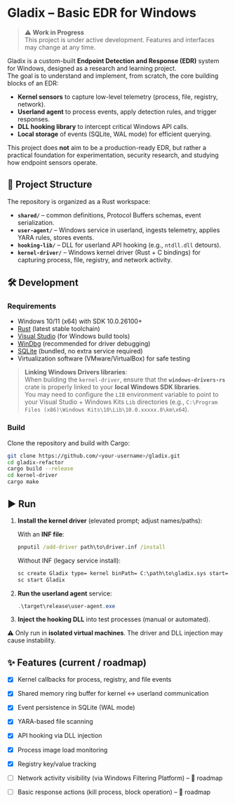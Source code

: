 
# Gladix – Basic EDR for Windows

> ⚠️ **Work in Progress**  
> This project is under active development. Features and interfaces may change at any time.

Gladix is a custom-built **Endpoint Detection and Response (EDR)** system for Windows, designed as a research and learning project.  
The goal is to understand and implement, from scratch, the core building blocks of an EDR:

- **Kernel sensors** to capture low-level telemetry (process, file, registry, network).
- **Userland agent** to process events, apply detection rules, and trigger responses.
- **DLL hooking library** to intercept critical Windows API calls.
- **Local storage** of events (SQLite, WAL mode) for efficient querying.

This project does **not** aim to be a production-ready EDR, but rather a practical foundation for experimentation, security research, and studying how endpoint sensors operate.


## 📂 Project Structure

The repository is organized as a Rust workspace:

- **`shared/`** – common definitions, Protocol Buffers schemas, event serialization.
- **`user-agent/`** – Windows service in userland, ingests telemetry, applies YARA rules, stores events.
- **`hooking-lib/`** – DLL for userland API hooking (e.g., `ntdll.dll` detours).
- **`kernel-driver/`** – Windows kernel driver (Rust + C bindings) for capturing process, file, registry, and network activity.


## 🛠️ Development

### Requirements
- Windows 10/11 (x64) with SDK 10.0.26100+
- [Rust](https://www.rust-lang.org/) (latest stable toolchain)
- [Visual Studio](https://visualstudio.microsoft.com/) (for Windows build tools)
- [WinDbg](https://learn.microsoft.com/en-us/windows-hardware/drivers/debugger/) (recommended for driver debugging)
- [SQLite](https://www.sqlite.org/) (bundled, no extra service required)
- Virtualization software (VMware/VirtualBox) for safe testing

> **Linking Windows Drivers libraries**:  
> When building the `kernel-driver`, ensure that the **`windows-drivers-rs`** crate is properly linked to your **local Windows SDK libraries**.  
> You may need to configure the `LIB` environment variable to point to your Visual Studio + Windows Kits `Lib` directories (e.g., `C:\Program Files (x86)\Windows Kits\10\Lib\10.0.xxxxx.0\km\x64`).


### Build
Clone the repository and build with Cargo:

```bash
git clone https://github.com/<your-username>/gladix.git
cd gladix-refactor
cargo build --release
cd kernel-driver
cargo make
```

## ▶️ Run

1. **Install the kernel driver** (elevated prompt; adjust names/paths):

   With an **INF file**:
   ```cmd
   pnputil /add-driver path\to\driver.inf /install
   ```
   Without INF (legacy service install):
   ```cmd
   sc create Gladix type= kernel binPath= C:\path\to\gladix.sys start= demand
   sc start Gladix
   ```
2. **Run the userland agent** service:

   ```powershell
   .\target\release\user-agent.exe
   ```
3. **Inject the hooking DLL** into test processes (manual or automated).

⚠️ Only run in **isolated virtual machines**. The driver and DLL injection may cause instability.


## ✨ Features (current / roadmap)

- [x] Kernel callbacks for process, registry, and file events
- [x] Shared memory ring buffer for kernel ↔ userland communication
- [x] Event persistence in SQLite (WAL mode)
- [x] YARA-based file scanning
- [x] API hooking via DLL injection
- [x] Process image load monitoring
- [x] Registry key/value tracking
- [ ] Network activity visibility (via Windows Filtering Platform) – 🚧 roadmap
- [ ] Basic response actions (kill process, block operation) – 🚧 roadmap



